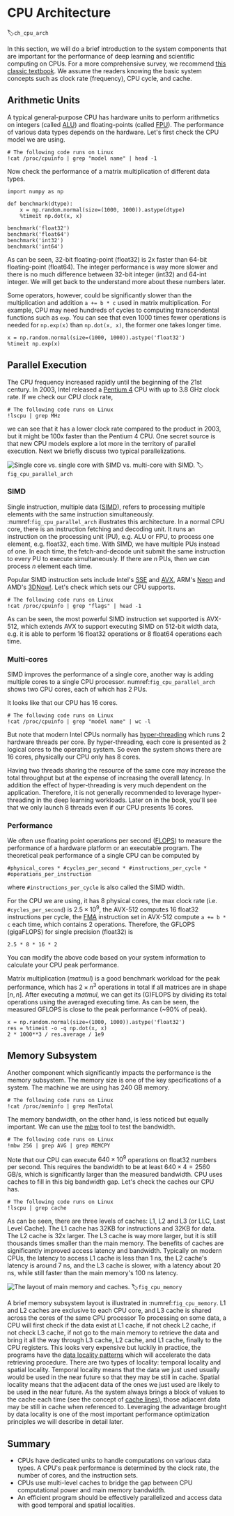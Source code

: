 # CPU Architecture
:label:`ch_cpu_arch`


In this section, we will do a brief introduction to the system components that are important for the performance of deep learning and scientific computing on CPUs. For a more comprehensive survey, we recommend [this classic textbook](https://www.amazon.com/Computer-Architecture-Quantitative-John-Hennessy/dp/012383872X). We assume the readers knowing the basic system concepts such as clock rate (frequency), CPU cycle, and cache.

## Arithmetic Units

A typical general-purpose CPU has hardware units to perform arithmetics on integers (called [ALU](https://en.wikipedia.org/wiki/Arithmetic_logic_unit)) and floating-points (called [FPU](https://en.wikipedia.org/wiki/Floating-point_unit)). The performance of various data types depends on the hardware. Let's first check the CPU model we are using.

```{.python .input  n=1}
# The following code runs on Linux
!cat /proc/cpuinfo | grep "model name" | head -1
```

Now check the performance of a matrix multiplication of different data types.

```{.python .input  n=6}
import numpy as np

def benchmark(dtype):
    x = np.random.normal(size=(1000, 1000)).astype(dtype)
    %timeit np.dot(x, x)

benchmark('float32')
benchmark('float64')
benchmark('int32')
benchmark('int64')
```

As can be seen, 32-bit floating-point (float32) is 2x faster than 64-bit floating-point (float64). The integer performance is way more slower and there is no much difference between 32-bit integer (int32) and 64-int integer. We will get back to the understand more about these numbers later.

Some operators, however, could be significantly slower than the multiplication and addition `a += b * c` used in matrix multiplication. For example, CPU may need hundreds of cycles to computing transcendental functions such as `exp`. You can see that even 1000 times fewer operations is needed for `np.exp(x)` than `np.dot(x, x)`, the former one takes longer time.

```{.python .input  n=14}
x = np.random.normal(size=(1000, 1000)).astype('float32')
%timeit np.exp(x)
```

## Parallel Execution

The CPU frequency increased rapidly until the beginning of the 21st century. In 2003, Intel released a [Pentium 4](https://en.wikipedia.org/wiki/Pentium_4) CPU with up to 3.8 GHz clock rate. If we check our CPU clock rate,

```{.python .input}
# The following code runs on Linux
!lscpu | grep MHz
```

we can see that it has a lower clock rate compared to the product in 2003, but it might be 100x faster than the Pentium 4 CPU. One secret source is that new CPU models explore a lot more in the territory of parallel execution. Next we briefly discuss two typical parallelizations.

![Single core vs. single core with SIMD vs. multi-core with SIMD.](../img/cpu_parallel_arch.svg)
:label:`fig_cpu_parallel_arch`

### SIMD

Single instruction, multiple data ([SIMD](https://en.wikipedia.org/wiki/SIMD)), refers to processing multiple elements with the same instruction simultaneously. :numref:`fig_cpu_parallel_arch` illustrates this architecture. In a normal CPU core, there is an instruction fetching and decoding unit. It runs an instruction on the processing unit (PU), e.g. ALU or FPU, to process one element, e.g. float32, each time. With SIMD, we have multiple PUs instead of one. In each time, the fetch-and-decode unit submit the same instruction to every PU to execute simultaneously. If there are $n$ PUs, then we can process $n$ element each time.

Popular SIMD instruction sets include Intel's [SSE](https://en.wikipedia.org/wiki/Streaming_SIMD_Extensions) and [AVX](https://en.wikipedia.org/wiki/Advanced_Vector_Extensions), ARM's [Neon](https://en.wikipedia.org/wiki/ARM_architecture#Advanced_SIMD_(NEON)) and AMD's [3DNow!](https://en.wikipedia.org/wiki/3DNow!). Let's check which sets our CPU supports.

```{.python .input}
# The following code runs on Linux
!cat /proc/cpuinfo | grep "flags" | head -1
```

As can be seen, the most powerful SIMD instruction set supported is AVX-512, which
extends AVX to support executing SIMD on 512-bit width data, e.g. it is able to perform 16 float32 operations or 8
float64 operations each time.

### Multi-cores

SIMD improves the performance of a single core, another way is adding multiple
cores to a single CPU processor. numref:`fig_cpu_parallel_arch` shows two CPU
cores, each of which has 2 PUs. 

It looks like that our CPU has 16 cores.

```{.python .input}
# The following code runs on Linux
!cat /proc/cpuinfo | grep "model name" | wc -l
```

But note that modern Intel CPUs normally has 
[hyper-threading](https://en.wikipedia.org/wiki/Hyper-threading) which runs 2 hardware
threads per core. By hyper-threading, each core is presented
as 2 logical cores to the operating system. So even the system shows there are 16
cores, physically our CPU only has 8 cores.

Having two threads sharing the resource of the same core may increase the total throughput but at the expense of increasing the overall latency.
In addition the effect of hyper-threading is very much dependent on the application.
Therefore, it is not generally recommended to leverage hyper-threading in the deep learning workloads.
Later on in the book, you'll see that we only launch 8 threads even if our CPU presents 16 cores.

### Performance

We often use floating point operations per second ([FLOPS](https://en.wikipedia.org/wiki/FLOPS)) to measure the performance of a hardware platform or an executable program.
The theoretical peak performance of a single CPU can be computed by

`#physical_cores * #cycles_per_second * #instructions_per_cycle * #operations_per_instruction`

where `#instructions_per_cycle` is also called the SIMD width.

For the CPU we are using, it has 8 physical cores, the max clock rate (i.e. `#cycles_per_second`) is $2.5\times 10^9$, the AVX-512 computes 16 float32 instructions per cycle, the [FMA](https://en.wikipedia.org/wiki/FMA_instruction_set) instruction set in AVX-512 compute `a += b * c` each time, which contains 2 operations. Therefore, the GFLOPS (gigaFLOPS) for single precision (float32) is

```{.python .input}
2.5 * 8 * 16 * 2
```

You can modify the above code based on your system information to calculate your CPU peak performance.

Matrix multiplication (*matmul*) is a good benchmark workload for the peak performance, which has $2\times n^3$ operations in total if all matrices are in shape $[n, n]$. After executing a *matmul*, we can get its (G)FLOPS by dividing its total operations using the averaged executing time. As can be seen, the measured GFLOPS is close to the peak performance (~90% of peak).

```{.python .input}
x = np.random.normal(size=(1000, 1000)).astype('float32')
res = %timeit -o -q np.dot(x, x)
2 * 1000**3 / res.average / 1e9
```

## Memory Subsystem

Another component which significantly impacts the performance is the memory subsystem. The memory size is one of the key specifications of a system. The machine we are using has 240 GB memory.

```{.python .input}
# The following code runs on Linux
!cat /proc/meminfo | grep MemTotal
```

The memory bandwidth, on the other hand, is less noticed but equally important. We can use the
[mbw](http://manpages.ubuntu.com/manpages/xenial/man1/mbw.1.html) tool to test
the bandwidth.

```{.python .input}
# The following code runs on Linux
!mbw 256 | grep AVG | grep MEMCPY
```

Note that our CPU can execute $640\times 10^9$ operations on float32 numbers per second. This
requires the bandwidth to be at least $640\times 4=2560$ GB/s, which is significantly
larger than the measured bandwidth. CPU uses caches to fill
in this big bandwidth gap. Let's check the caches our CPU has.

```{.python .input}
# The following code runs on Linux
!lscpu | grep cache
```

As can be seen, there are three levels of caches: L1, L2 and L3 (or LLC, Last Level Cache). The L1 cache has 32KB for instructions and 32KB for data. The L2 cache is 32x larger. The L3 cache is way more larger, but it is still thousands times smaller than the main memory. The benefits of caches are significantly improved access latency and bandwidth. Typically on modern CPUs,
the latency to access L1 cache is less than 1 ns, the L2 cache's latency is around 7 ns, and the L3 cache is slower, with a latency about 20 ns, while still faster than the main memory's 100 ns latency.


![The layout of main memory and caches.](../img/cpu_memory.svg)
:label:`fig_cpu_memory`

A brief memory subsystem layout is illustrated in :numref:`fig_cpu_memory`.
L1 and L2 caches are exclusive to each CPU core, and L3 cache is shared across the cores of the same CPU processor
To processing on some data, a CPU will first check if the data exist at L1 cache, if not check L2 cache, if not check L3 cache, if not go to the main memory to retrieve the data and bring it all the way through L3 cache, L2 cache, and L1 cache, finally to the CPU registers.
This looks very expensive but luckily in practice, the programs have the [data locality patterns](https://en.wikipedia.org/wiki/Locality_of_reference) which will accelerate the data retrieving procedure. There are two types of locality: temporal locality and spatial locality.
Temporal locality means that the data we just used usually would be used in the near future so that they may be still in cache. Spatial locality means that the adjacent data of the ones we just used are likely to be used in the near future. As the system always brings a block of values to the cache each time (see the concept of [cache lines](https://en.wikipedia.org/wiki/CPU_cache#CACHE-LINES)), those adjacent data may be still in cache when referenced to.
Leveraging the advantage brought by data locality is one of the most important performance optimization principles we will describe in detail later.

## Summary

- CPUs have dedicated units to handle computations on various data types. A CPU's peak performance is determined by the clock rate, the number of cores, and the instruction sets.
- CPUs use multi-level caches to bridge the gap between CPU computational power and main memory bandwidth.
- An efficient program should be effectively parallelized and access data with good temporal and spatial localities.
